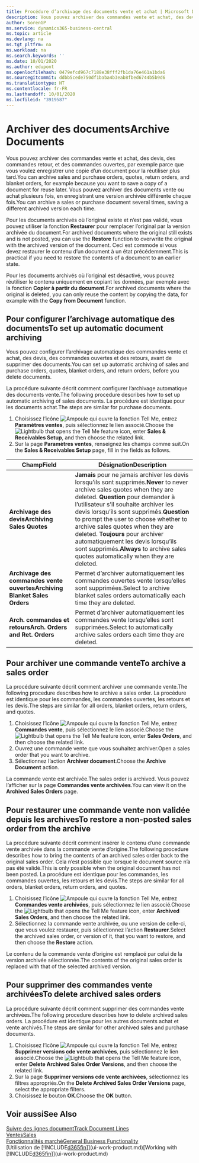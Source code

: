 ```yaml
---
title: Procédure d’archivage des documents vente et achat | Microsoft Docs
description: Vous pouvez archiver des commandes vente et achat, des devis, des retours et des commandes ouvertes, et vous pouvez utiliser le document archivé pour recréer le document d’origine.
author: SorenGP
ms.service: dynamics365-business-central
ms.topic: article
ms.devlang: na
ms.tgt_pltfrm: na
ms.workload: na
ms.search.keywords: ''
ms.date: 10/01/2020
ms.author: edupont
ms.openlocfilehash: 0479efcd967c7188e38fff2fb1da76e461a1bda6
ms.sourcegitcommit: ddbb5cede750df1baba4b3eab8fbed6744b5b9d6
ms.translationtype: HT
ms.contentlocale: fr-FR
ms.lasthandoff: 10/01/2020
ms.locfileid: "3919587"
---
```

# <a name="archive-documents"></a><span data-ttu-id="3f0d2-103">Archiver des documents</span><span class="sxs-lookup"><span data-stu-id="3f0d2-103">Archive Documents</span></span>
<span data-ttu-id="3f0d2-104">Vous pouvez archiver des commandes vente et achat, des devis, des commandes retour, et des commandes ouvertes, par exemple parce que vous voulez enregistrer une copie d’un document pour la réutiliser plus tard.</span><span class="sxs-lookup"><span data-stu-id="3f0d2-104">You can archive sales and purchase orders, quotes, return orders, and blanket orders, for example because you want to save a copy of a document for reuse later.</span></span> <span data-ttu-id="3f0d2-105">Vous pouvez archiver des documents vente ou achat plusieurs fois, en enregistrant une version archivée différente chaque fois.</span><span class="sxs-lookup"><span data-stu-id="3f0d2-105">You can archive a sales or purchase document several times, saving a different archived version each time.</span></span>

<span data-ttu-id="3f0d2-106">Pour les documents archivés où l’original existe et n’est pas validé, vous pouvez utiliser la fonction **Restaurer** pour remplacer l’original par la version archivée du document.</span><span class="sxs-lookup"><span data-stu-id="3f0d2-106">For archived documents where the original still exists and is not posted, you can use the **Restore** function to overwrite the original with the archived version of the document.</span></span> <span data-ttu-id="3f0d2-107">Ceci est commode si vous devez restaurer le contenu d’un document à un état précédemment.</span><span class="sxs-lookup"><span data-stu-id="3f0d2-107">This is practical if you need to restore the contents of a document to an earlier state.</span></span>

<span data-ttu-id="3f0d2-108">Pour les documents archivés où l’original est désactivé, vous pouvez réutiliser le contenu uniquement en copiant les données, par exemple avec la fonction **Copier à partir du document**.</span><span class="sxs-lookup"><span data-stu-id="3f0d2-108">For archived documents where the original is deleted, you can only reuse the content by copying the data, for example with the **Copy from Document** function.</span></span>   

## <a name="to-set-up-automatic-document-archiving"></a><span data-ttu-id="3f0d2-109">Pour configurer l’archivage automatique des documents</span><span class="sxs-lookup"><span data-stu-id="3f0d2-109">To set up automatic document archiving</span></span>  
<span data-ttu-id="3f0d2-110">Vous pouvez configurer l’archivage automatique des commandes vente et achat, des devis, des commandes ouvertes et des retours, avant de supprimer des documents.</span><span class="sxs-lookup"><span data-stu-id="3f0d2-110">You can set up automatic archiving of sales and purchase orders, quotes, blanket orders, and return orders, before you delete documents.</span></span>

<span data-ttu-id="3f0d2-111">La procédure suivante décrit comment configurer l’archivage automatique des documents vente.</span><span class="sxs-lookup"><span data-stu-id="3f0d2-111">The following procedure describes how to set up automatic archiving of sales documents.</span></span> <span data-ttu-id="3f0d2-112">La procédure est identique pour les documents achat.</span><span class="sxs-lookup"><span data-stu-id="3f0d2-112">The steps are similar for purchase documents.</span></span>
1.  <span data-ttu-id="3f0d2-113">Choisissez l’icône ![Ampoule qui ouvre la fonction Tell Me](media/ui-search/search_small.png "Dites-moi ce que vous voulez faire"), entrez **Paramètres ventes**, puis sélectionnez le lien associé.</span><span class="sxs-lookup"><span data-stu-id="3f0d2-113">Choose the ![Lightbulb that opens the Tell Me feature](media/ui-search/search_small.png "Tell me what you want to do") icon, enter **Sales & Receivables Setup**, and then choose the related link.</span></span>
2. <span data-ttu-id="3f0d2-114">Sur la page **Paramètres ventes**, renseignez les champs comme suit.</span><span class="sxs-lookup"><span data-stu-id="3f0d2-114">On the **Sales & Receivables Setup** page, fill in the fields as follows.</span></span>

|<span data-ttu-id="3f0d2-115">Champ</span><span class="sxs-lookup"><span data-stu-id="3f0d2-115">Field</span></span>|<span data-ttu-id="3f0d2-116">Désignation</span><span class="sxs-lookup"><span data-stu-id="3f0d2-116">Description</span></span>|
|-----|-----------|
|<span data-ttu-id="3f0d2-117">**Archivage des devis**</span><span class="sxs-lookup"><span data-stu-id="3f0d2-117">**Archiving Sales Quotes**</span></span>|<span data-ttu-id="3f0d2-118">**Jamais** pour ne jamais archiver les devis lorsqu’ils sont supprimés.</span><span class="sxs-lookup"><span data-stu-id="3f0d2-118">**Never** to never archive sales quotes when they are deleted.</span></span> <span data-ttu-id="3f0d2-119">**Question** pour demander à l’utilisateur s’il souhaite archiver les devis lorsqu’ils sont supprimés.</span><span class="sxs-lookup"><span data-stu-id="3f0d2-119">**Question** to prompt the user to choose whether to archive sales quotes when they are deleted.</span></span> <span data-ttu-id="3f0d2-120">**Toujours** pour archiver automatiquement les devis lorsqu’ils sont supprimés.</span><span class="sxs-lookup"><span data-stu-id="3f0d2-120">**Always** to archive sales quotes automatically when they are deleted.</span></span>|
|<span data-ttu-id="3f0d2-121">**Archivage des commandes vente ouvertes**</span><span class="sxs-lookup"><span data-stu-id="3f0d2-121">**Archiving Blanket Sales Orders**</span></span>|<span data-ttu-id="3f0d2-122">Permet d’archiver automatiquement les commandes ouvertes vente lorsqu’elles sont supprimées.</span><span class="sxs-lookup"><span data-stu-id="3f0d2-122">Select to archive blanket sales orders automatically each time they are deleted.</span></span>|
|<span data-ttu-id="3f0d2-123">**Arch. commandes et retours**</span><span class="sxs-lookup"><span data-stu-id="3f0d2-123">**Arch. Orders and Ret. Orders**</span></span>|<span data-ttu-id="3f0d2-124">Permet d’archiver automatiquement les commandes vente lorsqu’elles sont supprimées.</span><span class="sxs-lookup"><span data-stu-id="3f0d2-124">Select to automatically archive sales orders each time they are deleted.</span></span>|

## <a name="to-archive-a-sales-order"></a><span data-ttu-id="3f0d2-125">Pour archiver une commande vente</span><span class="sxs-lookup"><span data-stu-id="3f0d2-125">To archive a sales order</span></span>
<span data-ttu-id="3f0d2-126">La procédure suivante décrit comment archiver une commande vente.</span><span class="sxs-lookup"><span data-stu-id="3f0d2-126">The following procedure describes how to archive a sales order.</span></span> <span data-ttu-id="3f0d2-127">La procédure est identique pour les commandes, les commandes ouvertes, les retours et les devis.</span><span class="sxs-lookup"><span data-stu-id="3f0d2-127">The steps are similar for all orders, blanket orders, return orders, and quotes.</span></span>

1.  <span data-ttu-id="3f0d2-128">Choisissez l’icône ![Ampoule qui ouvre la fonction Tell Me](media/ui-search/search_small.png "Dites-moi ce que vous voulez faire"), entrez **Commandes vente**, puis sélectionnez le lien associé.</span><span class="sxs-lookup"><span data-stu-id="3f0d2-128">Choose the ![Lightbulb that opens the Tell Me feature](media/ui-search/search_small.png "Tell me what you want to do") icon, enter **Sales Orders**, and then choose the related link.</span></span>  
2.  <span data-ttu-id="3f0d2-129">Ouvrez une commande vente que vous souhaitez archiver.</span><span class="sxs-lookup"><span data-stu-id="3f0d2-129">Open a sales order that you want to archive.</span></span>  
3.  <span data-ttu-id="3f0d2-130">Sélectionnez l’action **Archiver document**.</span><span class="sxs-lookup"><span data-stu-id="3f0d2-130">Choose the **Archive Document** action.</span></span>

<span data-ttu-id="3f0d2-131">La commande vente est archivée.</span><span class="sxs-lookup"><span data-stu-id="3f0d2-131">The sales order is archived.</span></span> <span data-ttu-id="3f0d2-132">Vous pouvez l’afficher sur la page **Commandes vente archivées**.</span><span class="sxs-lookup"><span data-stu-id="3f0d2-132">You can view it on the **Archived Sales Orders** page.</span></span>

## <a name="to-restore-a-non-posted-sales-order-from-the-archive"></a><span data-ttu-id="3f0d2-133">Pour restaurer une commande vente non validée depuis les archives</span><span class="sxs-lookup"><span data-stu-id="3f0d2-133">To restore a non-posted sales order from the archive</span></span>
<span data-ttu-id="3f0d2-134">La procédure suivante décrit comment insérer le contenu d’une commande vente archivée dans la commande vente d’origine.</span><span class="sxs-lookup"><span data-stu-id="3f0d2-134">The following procedure describes how to bring the contents of an archived sales order back to the original sales order.</span></span> <span data-ttu-id="3f0d2-135">Cela n’est possible que lorsque le document source n’a pas été validé.</span><span class="sxs-lookup"><span data-stu-id="3f0d2-135">This is only possible when the original document has not been posted.</span></span> <span data-ttu-id="3f0d2-136">La procédure est identique pour les commandes, les commandes ouvertes, les retours et les devis.</span><span class="sxs-lookup"><span data-stu-id="3f0d2-136">The steps are similar for all orders, blanket orders, return orders, and quotes.</span></span>

1. <span data-ttu-id="3f0d2-137">Choisissez l’icône ![Ampoule qui ouvre la fonction Tell Me](media/ui-search/search_small.png "Dites-moi ce que vous voulez faire"), entrez **Commandes vente archivées**, puis sélectionnez le lien associé.</span><span class="sxs-lookup"><span data-stu-id="3f0d2-137">Choose the ![Lightbulb that opens the Tell Me feature](media/ui-search/search_small.png "Tell me what you want to do") icon, enter **Archived Sales Orders**, and then choose the related link.</span></span>
2. <span data-ttu-id="3f0d2-138">Sélectionnez la commande vente archivée, ou une version de celle-ci, que vous voulez restaurer, puis sélectionnez l’action **Restaurer**.</span><span class="sxs-lookup"><span data-stu-id="3f0d2-138">Select the archived sales order, or version of it, that you want to restore, and then choose the **Restore** action.</span></span>  

<span data-ttu-id="3f0d2-139">Le contenu de la commande vente d’origine est remplacé par celui de la version archivée sélectionnée.</span><span class="sxs-lookup"><span data-stu-id="3f0d2-139">The contents of the original sales order is replaced with that of the selected archived version.</span></span>

## <a name="to-delete-archived-sales-orders"></a><span data-ttu-id="3f0d2-140">Pour supprimer des commandes vente archivées</span><span class="sxs-lookup"><span data-stu-id="3f0d2-140">To delete archived sales orders</span></span>
<span data-ttu-id="3f0d2-141">La procédure suivante décrit comment supprimer des commandes vente archivées.</span><span class="sxs-lookup"><span data-stu-id="3f0d2-141">The following procedure describes how to delete archived sales orders.</span></span> <span data-ttu-id="3f0d2-142">La procédure est identique pour les autres documents achat et vente archivés.</span><span class="sxs-lookup"><span data-stu-id="3f0d2-142">The steps are similar for other archived sales and purchase documents.</span></span>

1.  <span data-ttu-id="3f0d2-143">Choisissez l’icône ![Ampoule qui ouvre la fonction Tell Me](media/ui-search/search_small.png "Dites-moi ce que vous voulez faire"), entrez **Supprimer versions cde vente archivées**, puis sélectionnez le lien associé.</span><span class="sxs-lookup"><span data-stu-id="3f0d2-143">Choose the ![Lightbulb that opens the Tell Me feature](media/ui-search/search_small.png "Tell me what you want to do") icon, enter **Delete Archived Sales Order Versions**, and then choose the related link.</span></span>  
2.  <span data-ttu-id="3f0d2-144">Sur la page **Supprimer versions cde vente archivées**, sélectionnez les filtres appropriés.</span><span class="sxs-lookup"><span data-stu-id="3f0d2-144">On the **Delete Archived Sales Order Versions** page, select the appropriate filters.</span></span>  
3.  <span data-ttu-id="3f0d2-145">Choisissez le bouton **OK**.</span><span class="sxs-lookup"><span data-stu-id="3f0d2-145">Choose the **OK** button.</span></span>

## <a name="see-also"></a><span data-ttu-id="3f0d2-146">Voir aussi</span><span class="sxs-lookup"><span data-stu-id="3f0d2-146">See Also</span></span>
[<span data-ttu-id="3f0d2-147">Suivre des lignes document</span><span class="sxs-lookup"><span data-stu-id="3f0d2-147">Track Document Lines</span></span>](across-how-to-track-document-lines.md)  
[<span data-ttu-id="3f0d2-148">Ventes</span><span class="sxs-lookup"><span data-stu-id="3f0d2-148">Sales</span></span>](sales-manage-sales.md)  
[<span data-ttu-id="3f0d2-149">Fonctionnalités marché</span><span class="sxs-lookup"><span data-stu-id="3f0d2-149">General Business Functionality</span></span>](ui-across-business-areas.md)  
<span data-ttu-id="3f0d2-150">[Utilisation de [!INCLUDE[d365fin](includes/d365fin_md.md)]](ui-work-product.md)</span><span class="sxs-lookup"><span data-stu-id="3f0d2-150">[Working with [!INCLUDE[d365fin](includes/d365fin_md.md)]](ui-work-product.md)</span></span>

